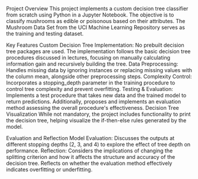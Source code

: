 Project Overview
This project implements a custom decision tree classifier from scratch using Python in a Jupyter Notebook. The objective is to classify mushrooms as edible or poisonous based on their attributes. The Mushroom Data Set from the UCI Machine Learning Repository serves as the training and testing dataset.

Key Features
Custom Decision Tree Implementation: No prebuilt decision tree packages are used. The implementation follows the basic decision tree procedures discussed in lectures, focusing on manually calculating information gain and recursively building the tree.
Data Preprocessing: Handles missing data by ignoring instances or replacing missing values with the column mean, alongside other preprocessing steps.
Complexity Control: Incorporates a stopping_depth parameter in the training procedure to control tree complexity and prevent overfitting.
Testing & Evaluation: Implements a test procedure that takes new data and the trained model to return predictions. Additionally, proposes and implements an evaluation method assessing the overall procedure's effectiveness.
Decision Tree Visualization
While not mandatory, the project includes functionality to print the decision tree, helping visualize the if-then-else rules generated by the model.

Evaluation and Reflection
Model Evaluation: Discusses the outputs at different stopping depths (2, 3, and 4) to explore the effect of tree depth on performance.
Reflection: Considers the implications of changing the splitting criterion and how it affects the structure and accuracy of the decision tree. Reflects on whether the evaluation method effectively indicates overfitting or underfitting.
